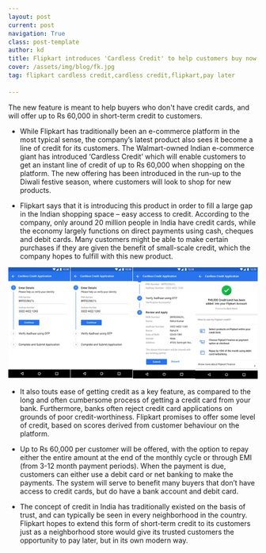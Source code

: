 ```yaml
---
layout: post
current: post
navigation: True
class: post-template
author: kd
title: Flipkart introduces 'Cardless Credit' to help customers buy now and pay later
cover: /assets/img/blog/fk.jpg
tag: flipkart cardless credit,cardless credit,flipkart,pay later

---
```


The new feature is meant to help buyers who don't have credit cards, and will offer up to Rs 60,000 in short-term credit to customers.

* While Flipkart has traditionally been an e-commerce platform in the most typical sense, the company’s latest product also sees it become a line of credit for its customers. The Walmart-owned Indian e-commerce giant has introduced ‘Cardless Credit’ which will enable customers to get an instant line of credit of up to Rs 60,000 when shopping on the platform. The new offering has been introduced in the run-up to the Diwali festive season, where customers will look to shop for new products.

* Flipkart says that it is introducing this product in order to fill a large gap in the Indian shopping space – easy access to credit. According to the company, only around 20 million people in India have credit cards, while the economy largely functions on direct payments using cash, cheques and debit cards. Many customers might be able to make certain purchases if they are given the benefit of small-scale credit, which the company hopes to fulfill with this new product.

![fk1](/assets/img/blog/fk1.jpg)

* It also touts ease of getting credit as a key feature, as compared to the long and often cumbersome process of getting a credit card from your bank. Furthermore, banks often reject credit card applications on grounds of poor credit-worthiness. Flipkart promises to offer some level of credit, based on scores derived from customer behaviour on the platform.

* Up to Rs 60,000 per customer will be offered, with the option to repay either the entire amount at the end of the monthly cycle or through EMI (from 3-12 month payment periods). When the payment is due, customers can either use a debit card or net banking to make the payments. The system will serve to benefit many buyers that don’t have access to credit cards, but do have a bank account and debit card.

* The concept of credit in India has traditionally existed on the basis of trust, and can typically be seen in every neighborhood in the country. Flipkart hopes to extend this form of short-term credit to its customers just as a neighborhood store would give its trusted customers the opportunity to pay later, but in its own modern way.
